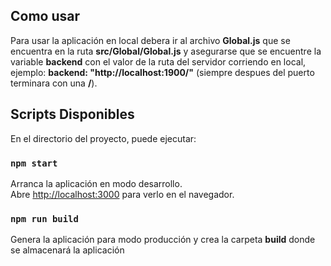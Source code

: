 ## Como usar
Para usar la aplicación en local debera ir al archivo **Global.js** que se encuentra en la ruta **src/Global/Global.js** y asegurarse que se encuentre la variable **backend** con el valor de la ruta del servidor corriendo en local, ejemplo: **backend: "http://localhost:1900/"** (siempre despues del puerto terminara con una **/**).

## Scripts Disponibles
En el directorio del proyecto, puede ejecutar:

### `npm start`

Arranca la aplicación en modo desarrollo.\
Abre [http://localhost:3000](http://localhost:3000) para verlo en el navegador.

### `npm run build`

Genera la aplicación para modo producción y crea la carpeta **build** donde se almacenará la aplicación 